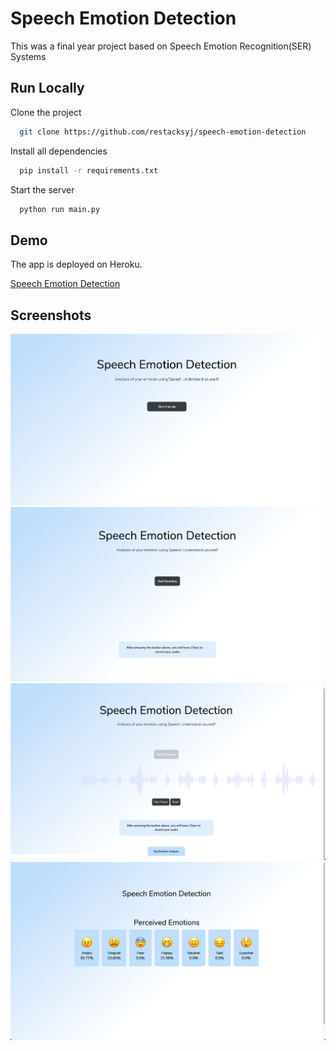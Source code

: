 
# Speech Emotion Detection

This was a final year project based on Speech Emotion Recognition(SER) Systems


## Run Locally

Clone the project

```bash
  git clone https://github.com/restacksyj/speech-emotion-detection
```

Install all dependencies

```bash
  pip install -r requirements.txt
```


Start the server

```bash
  python run main.py
```

  
## Demo
The app is deployed on Heroku.

[Speech Emotion Detection](https://emotion-speech-app.herokuapp.com/ "Speech Recognition App")

  
## Screenshots

![Homepage](screenshots/homepage.png)
![Recording](screenshots/recording.png)
![Homepage](screenshots/recorded.png)
![Homepage](screenshots/final_analysis.png)
  